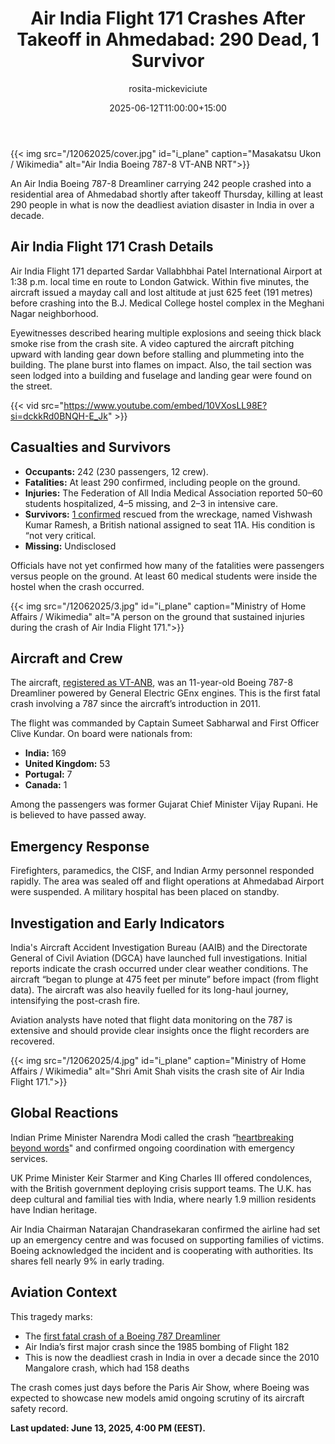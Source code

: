 ﻿---
title: "Air India Flight 171 Crashes After Takeoff in Ahmedabad: 290 Dead, 1 Survivor"
meta_title: "Air India Flight 171 Crash in Ahmedabad: what we know so far?"
description: "An Air India Boeing 787-8 Dreamliner carrying 242 people crashed into a residential area of Ahmedabad shortly after takeoff Thursday, killing at least 290 people"
date: 2025-06-12T11:00:00+15:00
draft: false
thumb: "/12062025/cover.jpg"
thumb_alt: "Air India Boeing 787-8 VT-ANB NRT"
author: "rosita-mickeviciute"
is_article: true
---

{{< img src="/12062025/cover.jpg" id="i\_plane" caption="Masakatsu Ukon / Wikimedia" alt="Air India Boeing 787-8 VT-ANB NRT">}}

An Air India Boeing 787-8 Dreamliner carrying 242 people crashed into a residential area of Ahmedabad shortly after takeoff Thursday, killing at least 290 people in what is now the deadliest aviation disaster in India in over a decade.

## Air India Flight 171 Crash Details

Air India Flight 171 departed Sardar Vallabhbhai Patel International Airport at 1:38 p.m. local time en route to London Gatwick. Within five minutes, the aircraft issued a mayday call and lost altitude at just 625 feet (191 metres) before crashing into the B.J. Medical College hostel complex in the Meghani Nagar neighborhood.

Eyewitnesses described hearing multiple explosions and seeing thick black smoke rise from the crash site. A video captured the aircraft pitching upward with landing gear down before stalling and plummeting into the building. The plane burst into flames on impact. Also, the tail section was seen lodged into a building and fuselage and landing gear were found on the street.

{{< vid src="https://www.youtube.com/embed/10VXosLL98E?si=dckkRd0BNQH-E_Jk" >}}

## Casualties and Survivors

- **Occupants:** 242 (230 passengers, 12 crew).
- **Fatalities:** At least 290 confirmed, including people on the ground.
- **Injuries:** The Federation of All India Medical Association reported 50–60 students hospitalized, 4–5 missing, and 2–3 in intensive care.
- **Survivors:** [1 confirmed](https://www.hindustantimes.com/india-news/ahmedabad-plane-crash-live-updates-air-india-flight-crashes-ahmedabad-airport-death-toll-news-101749717953751.html) rescued from the wreckage, named Vishwash Kumar Ramesh, a British national assigned to seat 11A. His condition is “not very critical.
- **Missing:** Undisclosed

Officials have not yet confirmed how many of the fatalities were passengers versus people on the ground. At least 60 medical students were inside the hostel when the crash occurred.

{{< img src="/12062025/3.jpg" id="i\_plane" caption="Ministry of Home Affairs / Wikimedia" alt="A person on the ground that sustained injuries during the crash of Air India Flight 171.">}}

## Aircraft and Crew

The aircraft, [registered as VT-ANB](https://flightradar24.com/data/aircraft/vt-anb), was an 11-year-old Boeing 787-8 Dreamliner powered by General Electric GEnx engines. This is the first fatal crash involving a 787 since the aircraft’s introduction in 2011.

The flight was commanded by Captain Sumeet Sabharwal and First Officer Clive Kundar. On board were nationals from:

- **India:** 169
- **United Kingdom:** 53
- **Portugal:** 7
- **Canada:** 1

Among the passengers was former Gujarat Chief Minister Vijay Rupani. He is believed to have passed away. 

## Emergency Response

Firefighters, paramedics, the CISF, and Indian Army personnel responded rapidly. The area was sealed off and flight operations at Ahmedabad Airport were suspended. A military hospital has been placed on standby.

## Investigation and Early Indicators

India's Aircraft Accident Investigation Bureau (AAIB) and the Directorate General of Civil Aviation (DGCA) have launched full investigations. Initial reports indicate the crash occurred under clear weather conditions. The aircraft “began to plunge at 475 feet per minute” before impact (from flight data). The aircraft was also heavily fuelled for its long-haul journey, intensifying the post-crash fire.

Aviation analysts have noted that flight data monitoring on the 787 is extensive and should provide clear insights once the flight recorders are recovered.

{{< img src="/12062025/4.jpg" id="i\_plane" caption="Ministry of Home Affairs / Wikimedia" alt="Shri Amit Shah visits the crash site of Air India Flight 171.">}}

## Global Reactions

Indian Prime Minister Narendra Modi called the crash “[heartbreaking beyond words](https://www.thehindu.com/news/national/heartbreaking-beyond-words-pm-modi-on-ahmedabad-air-crash/article69686716.ece)" and confirmed ongoing coordination with emergency services.

UK Prime Minister Keir Starmer and King Charles III offered condolences, with the British government deploying crisis support teams. The U.K. has deep cultural and familial ties with India, where nearly 1.9 million residents have Indian heritage.

Air India Chairman Natarajan Chandrasekaran confirmed the airline had set up an emergency centre and was focused on supporting families of victims. Boeing acknowledged the incident and is cooperating with authorities. Its shares fell nearly 9% in early trading.

## Aviation Context

This tragedy marks:

- The [first fatal crash of a Boeing 787 Dreamliner](https://timesofindia.indiatimes.com/business/international-business/air-india-plane-crash-787-dreamliner-is-boeings-flagship-product-10-things-to-know-about-aircraft-model-involved-in-ahmedabad-crash/articleshow/121804872.cms)
- Air India’s first major crash since the 1985 bombing of Flight 182
- This is now the deadliest crash in India in over a decade since the 2010 Mangalore crash, which had 158 deaths

The crash comes just days before the Paris Air Show, where Boeing was expected to showcase new models amid ongoing scrutiny of its aircraft safety record.

**Last updated: June 13, 2025, 4:00 PM (EEST).**
